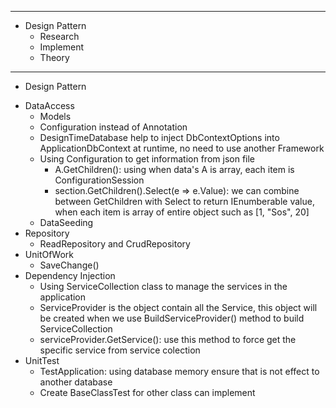 ------------------------------------------------------------------------------
* Design Pattern
	- Research
	- Implement
	- Theory


------------------------------------------------------------------------------
* Design Pattern
+ DataAccess
	- Models
	- Configuration instead of Annotation
	- DesignTimeDatabase help to inject DbContextOptions<DbContext> into ApplicationDbContext at runtime, no need to use another Framework
	- Using Configuration to get information from json file
		- A.GetChildren(): using when data's A is array, each item is ConfigurationSession
		- section.GetChildren().Select(e => e.Value): we can combine between GetChildren with Select to return IEnumberable value, when each item is array of entire object such as [1, "Sos", 20]
	- DataSeeding
+ Repository
	- ReadRepository and CrudRepository
+ UnitOfWork
	- SaveChange()
+ Dependency Injection
	- Using ServiceCollection class to manage the services in the application
	- ServiceProvider is the object contain all the Service, this object will be created when we use BuildServiceProvider() method to build ServiceCollection
	- serviceProvider.GetService<AnotherProgram>(): use this method to force get the specific service from service colection
+ UnitTest
	- TestApplication: using database memory ensure that is not effect to another database
	- Create BaseClassTest for other class can implement
